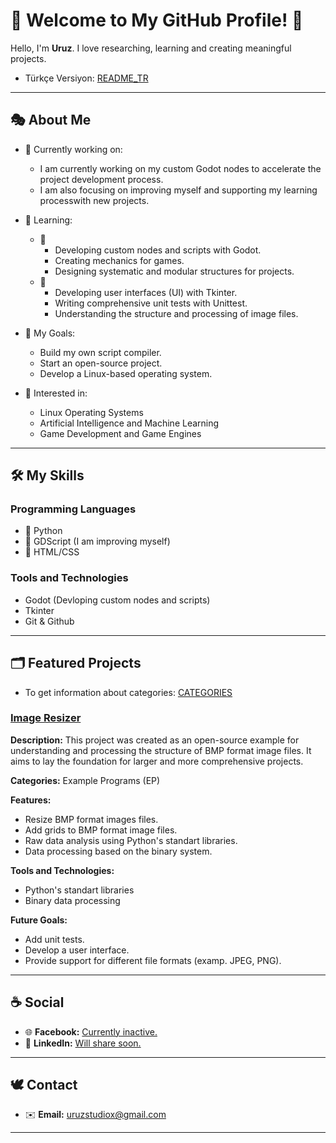 # 🐺 Welcome to My GitHub Profile! 🍁
Hello, I'm **Uruz**. I love researching, learning and creating meaningful projects.
- Türkçe Versiyon: [README_TR](README_TR.md)

---

## 🎭 About Me
- 📑 Currently working on:
  <!-- - I am currently working on Python modules to accelerate the project
  development process. -->
  - I am currently working on my custom Godot nodes to accelerate the project
  development process.
  - I am also focusing on improving myself and supporting my learning 
  processwith new projects.
  
- 🌱 Learning:
  - 🥇
    - Developing custom nodes and scripts with Godot.
    - Creating mechanics for games.
    - Designing systematic and modular structures for projects.
  - 🥈
    - Developing user interfaces (UI) with Tkinter.
    - Writing comprehensive unit tests with Unittest.
    - Understanding the structure and processing of image files.
  
- 🎯 My Goals:
  - Build my own script compiler.
  - Start an open-source project.
  - Develop a Linux-based operating system.

- 🔎 Interested in:
  - Linux Operating Systems
  - Artificial Intelligence and Machine Learning
  - Game Development and Game Engines

---

## 🛠️ My Skills

### Programming Languages
- 🥇 Python
- 🥈 GDScript (I am improving myself)
- 🥉 HTML/CSS

###  Tools and Technologies
- Godot (Devloping custom nodes and scripts)
- Tkinter
- Git & Github

---

## 🗂️ Featured Projects
- To get information about categories: [CATEGORIES](docs/eng/CATEGORIES.md)

### [Image Resizer](https://github.com/uruzstudiox/ImageResizer)
**Description:**
This project was created as an open-source example for understanding and
processing the structure of BMP format image files. It aims to lay the
foundation for larger and more comprehensive projects.

**Categories:** Example Programs (EP)

**Features:**
- Resize BMP format images files.
- Add grids to BMP format image files.
- Raw data analysis using Python's standart libraries.
- Data processing based on the binary system.

**Tools and Technologies:**
- Python's standart libraries
- Binary data processing

**Future Goals:**
- Add unit tests.
- Develop a user interface.
- Provide support for different file formats (examp. JPEG, PNG).

---

## ☕ Social
- 🌐 **Facebook:** [Currently inactive.]()
- 🤝 **LinkedIn:** [Will share soon.]()

---

## 🕊️ Contact
  - ✉️ **Email:** [uruzstudiox@gmail.com](mailto:uruzstudiox@gmail.com)

---

<footer>
</footer>
